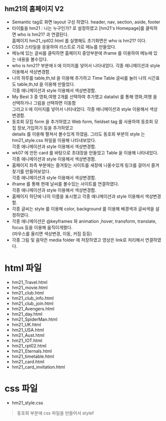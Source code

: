 ## hm21의 홈페이지 V2
- Semantic tag로 화면 layout 구성 하였다. header, nav, section, aside, footer 
- 타이틀을 hm21 : 나는 누구인가? 로 설정하였고 [hm21's Homepage]를 클릭하면 who is hm21? 과 연결된다.<br>
홈페이지 hm21_rpt02.html 를 실행해도 초기화면은 who is hm21? 이다.
- CSS3 스타일을 응용하여 리스트로 가로 메뉴를 만들었다.
- 메뉴에 있는 글씨를 클릭하면 홈페이지 중앙부분에 iframe 를 이용하여 메뉴에 있는 내용을 볼수있다.
- who is hm21? 부분에 li 에 이미지를 넣어서 나타내었다. 각종 애니메이션과 style 이용해서 색상변경함.
- 나의 하루를 table,th,td 을 이용해 추가하고 Time Table 글씨를 눌러 나의 시간표도 table,th,td 을 이용해 만들었다. <br>
각종 애니메이션과 style 이용해서 색상변경함.
- My Best 3 중 영화,여행 2개를 선택하여 추가했고 datalist 를 통해 영화,여행 을 선택하거나 그림을 선택하면 이동함<br>
그리고 li 에 이미지를 넣어서 나타내었다. 각종 애니메이션과 style 이용해서 색상변경함.
- 동호회 모집 form 을 추가하였고 Web form, fieldset tag 를 사용하여 동호회 모집 정보,가입하기 등을 추가하였고<br>
details 를 이용해 펼쳐서 볼수있게 하였음. 그리도 동호회 부분의 style 는 hm21_style.css 파일을 이용해 나타내보았다.<br>
각종 애니메이션과 style 이용해서 색상변경함.
- wk07 에 만든 card 를 바탕으로 초대장을 만들었고 Table 을 이용해 나타내었다. 각종 애니메이션과 style 이용해서 색상변경함.
- 홈페이지 좌측 부분에는 즐겨찾는 사이트를 새창에 나올수있게 링크를 걸어서 즐겨찾기를 만들어보았다.<br>
 각종 애니메이션과 style 이용해서 색상변경함.
- iframe 를 통해 현재 날씨를 볼수있는 사이트를 연결하였다. <br>
각종 애니메이션과 style 이용해서 색상변경함.
- 홈페이지 하단에 나의 이름을 표시했고 각종 애니메이션과 style 이용해서 색상변경함.
- 각종 글씨는 style 를 이용해 color, background 를 이용해 배경색과 글씨색을 설정하였다. 
- 각종 애니메이션은 @keyframes 와 animation ,hover, transform, translate, focus 등을 이용해 움직이게했다.<br>
(마우스를 올리면 색상변경, 이동, 커짐 등등)
- 각종 그림 및 음악은 media folder 에 저장하였고 영상은 link로 처리해서 연결하였다.

# html 파일 
- hm21_Travel.html
- hm21_movie.html
- hm21_club.html
- hm21_club_info.html
- hm21_club_join.html
- hm21_Avengers.html
- hm21_day.html
- hm21_SpiderMan.html
- hm21_UK.html
- hm21_USA.html
- hm21_Aust.html
- hm21_IOT.html
- hm21_rpt02.html
- hm21_Eternals.html
- hm21_timetable.html
- hm21_card.html
- hm21_card_invitation.html

# css 파일
- hm21_style.css
> 동호회 부분에 css 파일을 만들어서 stylef
